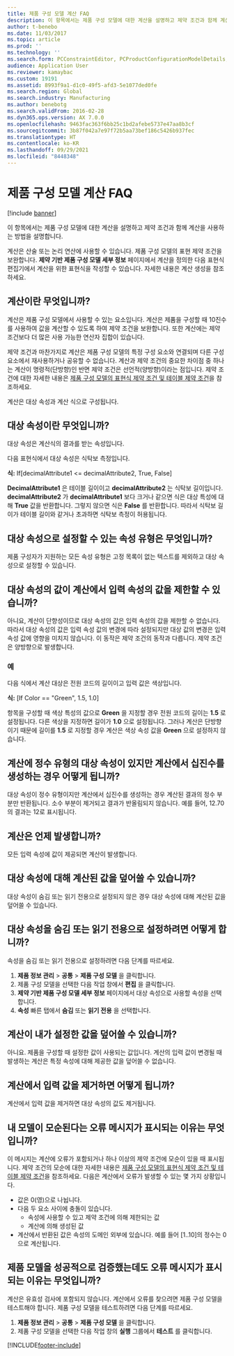 ```yaml
---
title: 제품 구성 모델 계산 FAQ
description: 이 항목에서는 제품 구성 모델에 대한 계산을 설명하고 제약 조건과 함께 계산을 사용하는 방법을 설명합니다.
author: t-benebo
ms.date: 11/03/2017
ms.topic: article
ms.prod: ''
ms.technology: ''
ms.search.form: PCConstraintEditor, PCProductConfigurationModelDetails, PCRuntimeConfigurator
audience: Application User
ms.reviewer: kamaybac
ms.custom: 19191
ms.assetid: 8993f9a1-d1c0-49f5-afd3-5e1077ded0fe
ms.search.region: Global
ms.search.industry: Manufacturing
ms.author: benebotg
ms.search.validFrom: 2016-02-28
ms.dyn365.ops.version: AX 7.0.0
ms.openlocfilehash: 9463fac363f6bb25c1bd2afebe5737e47aa8b3cf
ms.sourcegitcommit: 3b87f042a7e97f72b5aa73bef186c5426b937fec
ms.translationtype: HT
ms.contentlocale: ko-KR
ms.lasthandoff: 09/29/2021
ms.locfileid: "8448348"
---
```

# <a name="calculations-for-product-configuration-models-faq"></a>제품 구성 모델 계산 FAQ

[!include [banner](../includes/banner.md)]

이 항목에서는 제품 구성 모델에 대한 계산을 설명하고 제약 조건과 함께 계산을 사용하는 방법을 설명합니다.

계산은 산술 또는 논리 연산에 사용할 수 있습니다. 제품 구성 모델의 표현 제약 조건을 보완합니다. **제약 기반 제품 구성 모델 세부 정보** 페이지에서 계산을 정의한 다음 표현식 편집기에서 계산을 위한 표현식을 작성할 수 있습니다. 자세한 내용은 계산 생성을 참조하세요.

## <a name="what-is-a-calculation"></a>계산이란 무엇입니까?
계산은 제품 구성 모델에서 사용할 수 있는 요소입니다. 계산은 제품을 구성할 때 10진수를 사용하여 값을 계산할 수 있도록 하여 제약 조건을 보완합니다. 또한 계산에는 제약 조건보다 더 많은 사용 가능한 연산자 집합이 있습니다.  

제약 조건과 마찬가지로 계산은 제품 구성 모델의 특정 구성 요소와 연결되며 다른 구성 요소에서 재사용하거나 공유할 수 없습니다. 계산과 제약 조건의 중요한 차이점 중 하나는 계산이 명령적(단방향)인 반면 제약 조건은 선언적(양방향)이라는 점입니다. 제약 조건에 대한 자세한 내용은 [제품 구성 모델의 표현식 제약 조건 및 테이블 제약 조건](expression-constraints-table-constraints-product-configuration-models.md)을 참조하세요.  

계산은 대상 속성과 계산 식으로 구성됩니다.

## <a name="what-is-a-target-attribute"></a>대상 속성이란 무엇입니까?
대상 속성은 계산식의 결과를 받는 속성입니다.  

다음 표현식에서 대상 속성은 식탁보 측정입니다.  

**식:** If\[decimalAttribute1 &lt;= decimalAttribute2, True, False\]  

**DecimalAttribute1** 은 테이블 길이이고 **decimalAttribute2** 는 식탁보 길이입니다. **decimalAttribute2** 가 **decimalAttribute1** 보다 크거나 같으면 식은 대상 특성에 대해 **True** 값을 반환합니다. 그렇지 않으면 식은 **False** 를 반환합니다. 따라서 식탁보 길이가 테이블 길이와 같거나 초과하면 식탁보 측정이 허용됩니다.

## <a name="what-attribute-types-can-be-set-to-target-attributes"></a>대상 속성으로 설정할 수 있는 속성 유형은 무엇입니까?
제품 구성자가 지원하는 모든 속성 유형은 고정 목록이 없는 텍스트를 제외하고 대상 속성으로 설정할 수 있습니다.

## <a name="can-the-value-of-a-target-attribute-restrict-the-values-of-the-input-attributes-in-a-calculation"></a>대상 속성의 값이 계산에서 입력 속성의 값을 제한할 수 있습니까?
아니요, 계산이 단향성이므로 대상 속성의 값은 입력 속성의 값을 제한할 수 없습니다. 따라서 대상 속성의 값은 입력 속성 값의 변경에 따라 설정되지만 대상 값의 변경은 입력 속성 값에 영향을 미치지 않습니다. 이 동작은 제약 조건의 동작과 다릅니다. 제약 조건은 양방향으로 발생합니다.

### <a name="example"></a>예

다음 식에서 계산 대상은 전원 코드의 길이이고 입력 값은 색상입니다.  

**식:** \[If Color == "Green", 1.5, 1.0\]  

항목을 구성할 때 색상 특성의 값으로 **Green** 을 지정할 경우 전원 코드의 길이는 **1.5** 로 설정됩니다. 다른 색상을 지정하면 길이가 **1.0** 으로 설정됩니다. 그러나 계산은 단방향이기 때문에 길이를 **1.5** 로 지정할 경우 계산은 색상 속성 값을 **Green** 으로 설정하지 않습니다.

## <a name="what-happens-if-a-calculation-has-a-target-attribute-of-the-integer-type-but-a-calculation-generates-a-decimal-number"></a>계산에 정수 유형의 대상 속성이 있지만 계산에서 십진수를 생성하는 경우 어떻게 됩니까?
대상 속성이 정수 유형이지만 계산에서 십진수를 생성하는 경우 계산된 결과의 정수 부분만 반환됩니다. 소수 부분이 제거되고 결과가 반올림되지 않습니다. 예를 들어, 12.70의 결과는 12로 표시됩니다.

## <a name="when-do-calculations-occur"></a>계산은 언제 발생합니까?
모든 입력 속성에 값이 제공되면 계산이 발생합니다.

## <a name="can-i-overwrite-the-value-that-is-calculated-for-the-target-attribute"></a>대상 속성에 대해 계산된 값을 덮어쓸 수 있습니까?
대상 속성이 숨김 또는 읽기 전용으로 설정되지 않은 경우 대상 속성에 대해 계산된 값을 덮어쓸 수 있습니다.

## <a name="how-do-i-set-a-target-attribute-as-hidden-or-read-only"></a>대상 속성을 숨김 또는 읽기 전용으로 설정하려면 어떻게 합니까?
속성을 숨김 또는 읽기 전용으로 설정하려면 다음 단계를 따르세요.

1.  **제품 정보 관리** &gt; **공통** &gt; **제품 구성 모델** 을 클릭합니다.
2.  제품 구성 모델을 선택한 다음 작업 창에서 **편집** 을 클릭합니다.
3.  **제약 기반 제품 구성 모델 세부 정보** 페이지에서 대상 속성으로 사용할 속성을 선택합니다.
4.  **속성** 빠른 탭에서 **숨김** 또는 **읽기 전용** 을 선택합니다.

## <a name="can-a-calculation-overwrite-the-values-that-i-set"></a>계산이 내가 설정한 값을 덮어쓸 수 있습니까?
아니요. 제품을 구성할 때 설정한 값이 사용되는 값입니다. 계산의 입력 값이 변경될 때 발생하는 계산은 특정 속성에 대해 제공한 값을 덮어쓸 수 없습니다.

## <a name="what-happens-if-i-remove-an-input-value-in-a-calculation"></a>계산에서 입력 값을 제거하면 어떻게 됩니까?
계산에서 입력 값을 제거하면 대상 속성의 값도 제거됩니다.

## <a name="why-do-i-receive-an-error-message-that-says-that-my-model-is-in-contradiction"></a>내 모델이 모순된다는 오류 메시지가 표시되는 이유는 무엇입니까?
이 메시지는 계산에 오류가 포함되거나 하나 이상의 제약 조건에 모순이 있을 때 표시됩니다. 제약 조건의 모순에 대한 자세한 내용은 [제품 구성 모델의 표현식 제약 조건 및 테이블 제약 조건](expression-constraints-table-constraints-product-configuration-models.md)을 참조하세요. 다음은 계산에서 오류가 발생할 수 있는 몇 가지 상황입니다.

-   값은 0(영)으로 나뉩니다.
-   다음 두 요소 사이에 충돌이 있습니다.
    -   속성에 사용할 수 있고 제약 조건에 의해 제한되는 값
    -   계산에 의해 생성된 값
-   계산에서 반환된 값은 속성의 도메인 외부에 있습니다. 예를 들어 \[1..10\]의 정수는 0으로 계산됩니다.

## <a name="why-do-i-receive-an-error-message-even-though-i-successfully-validated-my-product-model"></a>제품 모델을 성공적으로 검증했는데도 오류 메시지가 표시되는 이유는 무엇입니까?
계산은 유효성 검사에 포함되지 않습니다. 계산에서 오류를 찾으려면 제품 구성 모델을 테스트해야 합니다. 제품 구성 모델을 테스트하려면 다음 단계를 따르세요.

1.  **제품 정보 관리** &gt; **공통** &gt; **제품 구성 모델** 을 클릭합니다.
2.  제품 구성 모델을 선택한 다음 작업 창의 **실행** 그룹에서 **테스트** 를 클릭합니다.






[!INCLUDE[footer-include](../../includes/footer-banner.md)]